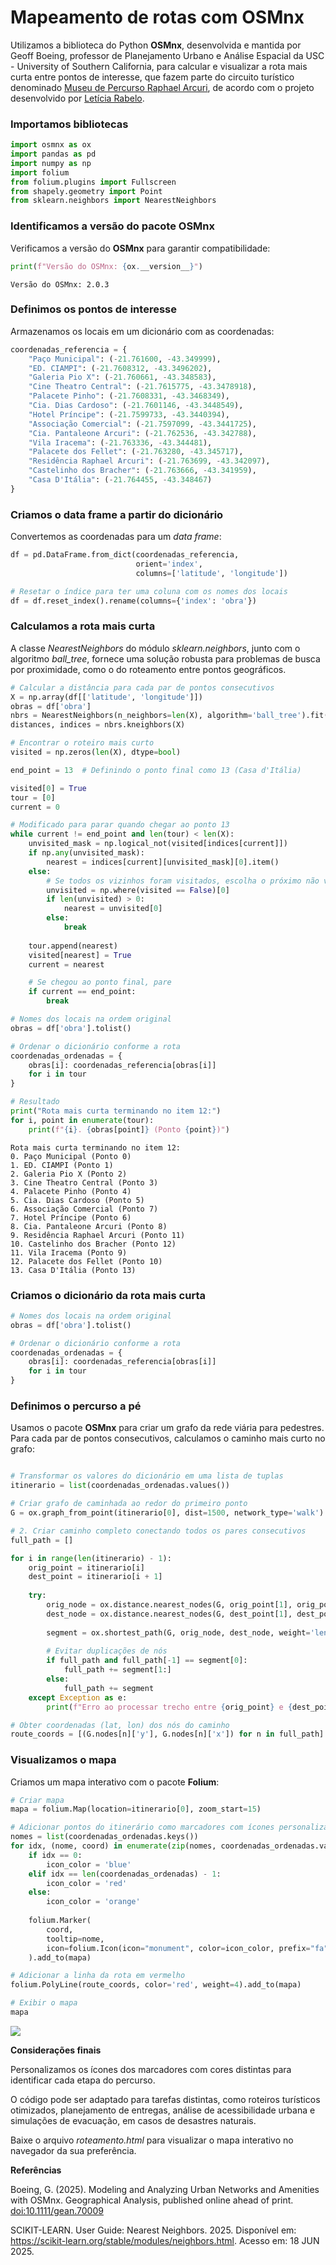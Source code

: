 # Mapeamento de rotas com OSMnx

Utilizamos a biblioteca do Python **OSMnx**, desenvolvida e mantida por
Geoff Boeing, professor de Planejamento Urbano e Análise Espacial da
USC - University of Southern California, para calcular e visualizar a
rota mais curta entre pontos de interesse, que fazem parte do circuito
turístico denominado [Museu de Percurso Raphael
Arcuri](https://www.instagram.com/museuraphaelarcuri?igsh=MWRjNWV1cnZnczE5aQ==),
de acordo com o projeto desenvolvido por [Letícia
Rabelo](https://www.instagram.com/leticiarabelo.arq?igsh=dndsYTdsemM4ZWdw).

### Importamos bibliotecas

``` python
import osmnx as ox
import pandas as pd
import numpy as np
import folium
from folium.plugins import Fullscreen
from shapely.geometry import Point
from sklearn.neighbors import NearestNeighbors
```

### Identificamos a versão do pacote OSMnx

Verificamos a versão do **OSMnx** para garantir compatibilidade:

``` python
print(f"Versão do OSMnx: {ox.__version__}")
```


    Versão do OSMnx: 2.0.3

### Definimos os pontos de interesse

Armazenamos os locais em um dicionário com as coordenadas:

``` python
coordenadas_referencia = {
    "Paço Municipal": (-21.761600, -43.349999),
    "ED. CIAMPI": (-21.7608312, -43.3496202),
    "Galeria Pio X": (-21.760661, -43.348583),
    "Cine Theatro Central": (-21.7615775, -43.3478918),
    "Palacete Pinho": (-21.7608331, -43.3468349),
    "Cia. Dias Cardoso": (-21.7601146, -43.3448549),
    "Hotel Príncipe": (-21.7599733, -43.3440394),
    "Associação Comercial": (-21.7597099, -43.3441725),
    "Cia. Pantaleone Arcuri": (-21.762536, -43.342788),
    "Vila Iracema": (-21.763336, -43.344481),
    "Palacete dos Fellet": (-21.763280,	-43.345717),
    "Residência Raphael Arcuri": (-21.763699, -43.342097),
    "Castelinho dos Bracher": (-21.763666, -43.341959),
    "Casa D'Itália": (-21.764455, -43.348467)
}
```

### Criamos o data frame a partir do dicionário

Convertemos as coordenadas para um *data frame*:

``` python
df = pd.DataFrame.from_dict(coordenadas_referencia, 
                            orient='index', 
                            columns=['latitude', 'longitude'])

# Resetar o índice para ter uma coluna com os nomes dos locais
df = df.reset_index().rename(columns={'index': 'obra'})
```

### Calculamos a rota mais curta

A classe *NearestNeighbors* do módulo *sklearn.neighbors*, junto com o
algoritmo *ball_tree*, fornece uma solução robusta para problemas de
busca por proximidade, como o do roteamento entre pontos geográficos.

``` python
# Calcular a distância para cada par de pontos consecutivos
X = np.array(df[['latitude', 'longitude']])
obras = df['obra']
nbrs = NearestNeighbors(n_neighbors=len(X), algorithm='ball_tree').fit(X)
distances, indices = nbrs.kneighbors(X)

# Encontrar o roteiro mais curto
visited = np.zeros(len(X), dtype=bool)

end_point = 13  # Definindo o ponto final como 13 (Casa d'Itália)

visited[0] = True
tour = [0]
current = 0

# Modificado para parar quando chegar ao ponto 13
while current != end_point and len(tour) < len(X):
    unvisited_mask = np.logical_not(visited[indices[current]])
    if np.any(unvisited_mask):
        nearest = indices[current][unvisited_mask][0].item()
    else:
        # Se todos os vizinhos foram visitados, escolha o próximo não visitado
        unvisited = np.where(visited == False)[0]
        if len(unvisited) > 0:
            nearest = unvisited[0]
        else:
            break
    
    tour.append(nearest)
    visited[nearest] = True
    current = nearest

    # Se chegou ao ponto final, pare
    if current == end_point:
        break

# Nomes dos locais na ordem original
obras = df['obra'].tolist()  

# Ordenar o dicionário conforme a rota
coordenadas_ordenadas = {
    obras[i]: coordenadas_referencia[obras[i]] 
    for i in tour
}

# Resultado
print("Rota mais curta terminando no item 12:")
for i, point in enumerate(tour):
    print(f"{i}. {obras[point]} (Ponto {point})")
```


    Rota mais curta terminando no item 12:
    0. Paço Municipal (Ponto 0)
    1. ED. CIAMPI (Ponto 1)
    2. Galeria Pio X (Ponto 2)
    3. Cine Theatro Central (Ponto 3)
    4. Palacete Pinho (Ponto 4)
    5. Cia. Dias Cardoso (Ponto 5)
    6. Associação Comercial (Ponto 7)
    7. Hotel Príncipe (Ponto 6)
    8. Cia. Pantaleone Arcuri (Ponto 8)
    9. Residência Raphael Arcuri (Ponto 11)
    10. Castelinho dos Bracher (Ponto 12)
    11. Vila Iracema (Ponto 9)
    12. Palacete dos Fellet (Ponto 10)
    13. Casa D'Itália (Ponto 13)

### Criamos o dicionário da rota mais curta

``` python
# Nomes dos locais na ordem original
obras = df['obra'].tolist()  

# Ordenar o dicionário conforme a rota
coordenadas_ordenadas = {
    obras[i]: coordenadas_referencia[obras[i]] 
    for i in tour
}
```

### Definimos o percurso a pé

Usamos o pacote **OSMnx** para criar um grafo da rede viária para
pedestres. Para cada par de pontos consecutivos, calculamos o caminho
mais curto no grafo:

``` python

# Transformar os valores do dicionário em uma lista de tuplas
itinerario = list(coordenadas_ordenadas.values())

# Criar grafo de caminhada ao redor do primeiro ponto
G = ox.graph_from_point(itinerario[0], dist=1500, network_type='walk')

# 2. Criar caminho completo conectando todos os pares consecutivos
full_path = []

for i in range(len(itinerario) - 1):
    orig_point = itinerario[i]
    dest_point = itinerario[i + 1]
    
    try:
        orig_node = ox.distance.nearest_nodes(G, orig_point[1], orig_point[0])  
        dest_node = ox.distance.nearest_nodes(G, dest_point[1], dest_point[0])
        
        segment = ox.shortest_path(G, orig_node, dest_node, weight='length')
        
        # Evitar duplicações de nós
        if full_path and full_path[-1] == segment[0]:
            full_path += segment[1:]
        else:
            full_path += segment
    except Exception as e:
        print(f"Erro ao processar trecho entre {orig_point} e {dest_point}: {e}")

# Obter coordenadas (lat, lon) dos nós do caminho
route_coords = [(G.nodes[n]['y'], G.nodes[n]['x']) for n in full_path]
```

### Visualizamos o mapa

Criamos um mapa interativo com o pacote **Folium**:

``` python
# Criar mapa
mapa = folium.Map(location=itinerario[0], zoom_start=15)

# Adicionar pontos do itinerário como marcadores com ícones personalizados
nomes = list(coordenadas_ordenadas.keys())
for idx, (nome, coord) in enumerate(zip(nomes, coordenadas_ordenadas.values())):
    if idx == 0:
        icon_color = 'blue'
    elif idx == len(coordenadas_ordenadas) - 1:
        icon_color = 'red'
    else:
        icon_color = 'orange'
    
    folium.Marker(
        coord,
        tooltip=nome,
        icon=folium.Icon(icon="monument", color=icon_color, prefix="fa")
    ).add_to(mapa)

# Adicionar a linha da rota em vermelho
folium.PolyLine(route_coords, color='red', weight=4).add_to(mapa)

# Exibir o mapa
mapa
```
![](percurso.png)

**Considerações finais**

Personalizamos os ícones dos marcadores com cores distintas para
identificar cada etapa do percurso.

O código pode ser adaptado para tarefas distintas, como roteiros
turísticos otimizados, planejamento de entregas, análise de
acessibilidade urbana e simulações de evacuação, em casos de desastres
naturais.

Baixe o arquivo *roteamento.html* para visualizar o mapa interativo no navegador da sua preferência.

**Referências**

Boeing, G. (2025). Modeling and Analyzing Urban Networks and Amenities
with OSMnx. Geographical Analysis, published online ahead of print.
<doi:10.1111/gean.70009>

SCIKIT-LEARN. User Guide: Nearest Neighbors. 2025. Disponível em:
<https://scikit-learn.org/stable/modules/neighbors.html>. Acesso em: 18
JUN 2025.

